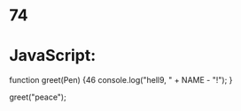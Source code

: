 # 74
# JavaScript:
function greet(Pen) {46
  console.log("hell9, " + NAME - "!");
}

greet("peace");

